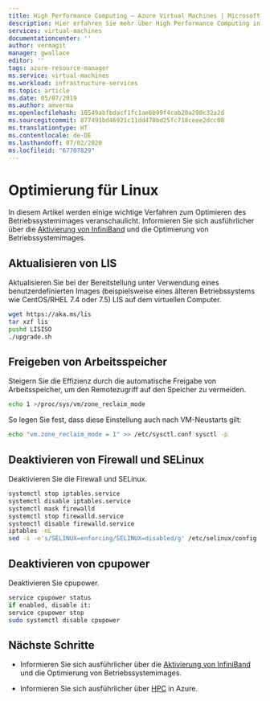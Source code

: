 ```yaml
---
title: High Performance Computing – Azure Virtual Machines | Microsoft-Dokumentation
description: Hier erfahren Sie mehr über High Performance Computing in Azure.
services: virtual-machines
documentationcenter: ''
author: vermagit
manager: gwallace
editor: ''
tags: azure-resource-manager
ms.service: virtual-machines
ms.workload: infrastructure-services
ms.topic: article
ms.date: 05/07/2019
ms.author: amverma
ms.openlocfilehash: 10549abfbdacf1fc1ae6b99f4cab20a290c32a2d
ms.sourcegitcommit: 877491bd46921c11dd478bd25fc718ceee2dcc08
ms.translationtype: HT
ms.contentlocale: de-DE
ms.lasthandoff: 07/02/2020
ms.locfileid: "67707829"
---
```

# <a name="optimization-for-linux"></a>Optimierung für Linux

In diesem Artikel werden einige wichtige Verfahren zum Optimieren des Betriebssystemimages veranschaulicht. Informieren Sie sich ausführlicher über die [Aktivierung von InfiniBand](enable-infiniband.md) und die Optimierung von Betriebssystemimages.

## <a name="update-lis"></a>Aktualisieren von LIS

Aktualisieren Sie bei der Bereitstellung unter Verwendung eines benutzerdefinierten Images (beispielsweise eines älteren Betriebssystems wie CentOS/RHEL 7.4 oder 7.5) LIS auf dem virtuellen Computer.

```bash
wget https://aka.ms/lis
tar xzf lis
pushd LISISO
./upgrade.sh
```

## <a name="reclaim-memory"></a>Freigeben von Arbeitsspeicher

Steigern Sie die Effizienz durch die automatische Freigabe von Arbeitsspeicher, um den Remotezugriff auf den Speicher zu vermeiden.

```bash
echo 1 >/proc/sys/vm/zone_reclaim_mode
```

So legen Sie fest, dass diese Einstellung auch nach VM-Neustarts gilt:

```bash
echo "vm.zone_reclaim_mode = 1" >> /etc/sysctl.conf sysctl -p
```

## <a name="disable-firewall-and-selinux"></a>Deaktivieren von Firewall und SELinux

Deaktivieren Sie die Firewall und SELinux.

```bash
systemctl stop iptables.service
systemctl disable iptables.service
systemctl mask firewalld
systemctl stop firewalld.service
systemctl disable firewalld.service
iptables -nL
sed -i -e's/SELINUX=enforcing/SELINUX=disabled/g' /etc/selinux/config
```

## <a name="disable-cpupower"></a>Deaktivieren von cpupower

Deaktivieren Sie cpupower.

```bash
service cpupower status
if enabled, disable it:
service cpupower stop
sudo systemctl disable cpupower
```

## <a name="next-steps"></a>Nächste Schritte

* Informieren Sie sich ausführlicher über die [Aktivierung von InfiniBand](enable-infiniband.md) und die Optimierung von Betriebssystemimages.

* Informieren Sie sich ausführlicher über [HPC](https://docs.microsoft.com/azure/architecture/topics/high-performance-computing/) in Azure.
